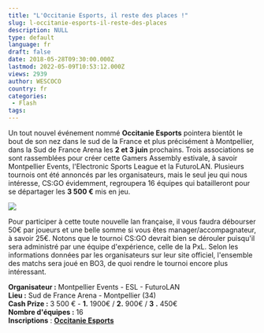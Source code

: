 ```yaml
---
title: "L'Occitanie Esports, il reste des places !"
slug: l-occitanie-esports-il-reste-des-places
description: NULL
type: default
language: fr
draft: false
date: 2018-05-28T09:30:00.000Z
lastmod: 2022-05-09T10:53:12.000Z
views: 2939
author: WESCOCO
country: fr
categories:
 - Flash
tags:
---
```

Un tout nouvel événement nommé **Occitanie Esports** pointera bientôt le bout de son nez dans le sud de la France et plus précisément à Montpellier, dans la Sud de France Arena les **2 et 3 juin** prochains. Trois associations se sont rassemblées pour créer cette Gamers Assembly estivale, à savoir Montpellier Events, l'Electronic Sports League et la FuturoLAN. Plusieurs tournois ont été annoncés par les organisateurs, mais le seul jeu qui nous intéresse, CS:GO évidemment, regroupera 16 équipes qui batailleront pour se départager les **3 500 €** mis en jeu.

![](https://flickshot-ue.s3.eu-west-2.amazonaws.com/flickshot/article/5af347f7c7d20/images/Srsb8qaYEsmqyb9S2SgaSOQ6g9eVYJEPbpbUVDiB.jpeg)

Pour participer à cette toute nouvelle lan française, il vous faudra débourser 50€ par joueurs et une belle somme si vous êtes manager/accompagnateur, à savoir 25€. Notons que le tournoi CS:GO devrait bien se dérouler puisqu'il sera administré par une équipe d'expérience, celle de la PxL. Selon les informations données par les organisateurs sur leur site officiel, l'ensemble des matchs sera joué en BO3, de quoi rendre le tournoi encore plus intéressant.

**Organisateur :** Montpellier Events - ESL - FuturoLAN  
**Lieu :** Sud de France Arena - Montpellier (34)  
**Cash Prize :** 3 500 € - **1.** 1900€ / **2.** 900€ / **3** **.** 450€  
**Nombre d'équipes :** 16  
**Inscriptions** : [**Occitanie Esports**](https://www.occitanie-esports.com/ticket)
